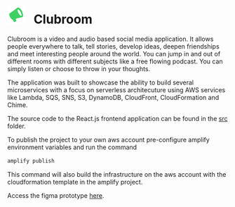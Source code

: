 # <img src="src/assets/logo.svg" width="40"/> &nbsp; Clubroom

Clubroom is a video and audio based social media application. It allows people everywhere to talk, tell stories, develop ideas, deepen friendships and meet interesting people around the world. You can jump in and out of different rooms with different subjects like a free flowing podcast. You can simply listen or choose to throw in your thoughts.

The application was built to showcase the ability to build several microservices with a focus on serverless architecuture using AWS services like Lambda, SQS, SNS, S3, DynamoDB, CloudFront, CloudFormation and Chime. 

The source code to the React.js frontend application can be found in the <a href="src">src</a> folder.

To publish the project to your own aws account pre-configure amplify environment variables and run the command

```bash
amplify publish
```

This command will also build the infrastructure on the aws account with the cloudformation template in the amplify project.

Access the figma prototype <a href="https://www.figma.com/proto/jXwknZSvitMu0KW0eO4ql6/Clubroom?node-id=2%3A83&starting-point-node-id=2%3A83&scaling=scale-down">here</a>. 
